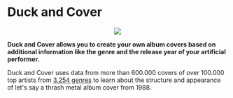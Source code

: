 # **Duck and Cover**

<div align="center">
  <img src="http://cbarks.dk/Digital/seraa196208.JPG">
</div>

**Duck and Cover allows you to create your own album covers based on
additional information like the genre and the release year of your
artificial performer.**

Duck and Cover uses data from more than 600.000 covers of over 100.000
top artists from [3.254 genres](data/genres.txt) to learn about the
structure and appearance of let's say a thrash metal album cover from
1988\.